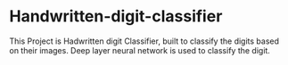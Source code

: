 # Handwritten-digit-classifier

This Project is Hadwritten digit Classifier, built to classify the digits based on their images. Deep layer neural network is used to classify the digit. 

